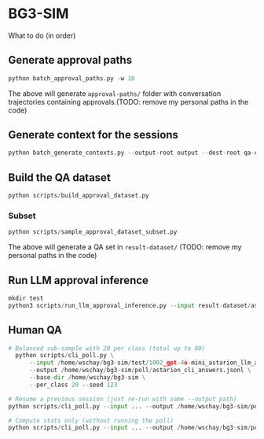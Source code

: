 # BG3-SIM

What to do (in order)

## Generate approval paths
```python
python batch_approval_paths.py -w 10
```
The above will generate `approval-paths/` folder with conversation trajectories containing approvals.(TODO: remove my personal paths in the code)

## Generate context for the sessions
```python
python batch_generate_contexts.py --output-root output --dest-root qa-context-rag --model openai/gpt-5-mini
```

## Build the QA dataset
```python
python scripts/build_approval_dataset.py
```
### Subset
```python
python scripts/sample_approval_dataset_subset.py
```
The above will generate a QA set in `result-dataset/`
(TODO: remove my personal paths in the code)

## Run LLM approval inference
```python
mkdir test
python3 scripts/run_llm_approval_inference.py --input result-dataset/astarion_approval_dataset_subset.json --output test/gpt-4o-mini_astarion_llm_approvals.jsonl --character Astarion --model gpt-4o-mini --sleep 0.1 --metrics_dir test
```

## Human QA
```python
# Balanced sub-sample with 20 per class (total up to 80)
  python scripts/cli_poll.py \
      --input /home/wschay/bg3-sim/test/1002_gpt-4o-mini_astarion_llm_approvals.jsonl \
      --output /home/wschay/bg3-sim/poll/astarion_cli_answers.jsonl \
      --base-dir /home/wschay/bg3-sim \
      --per_class 20 --seed 123

# Resume a previous session (just re-run with same --output path)
python scripts/cli_poll.py --input ... --output /home/wschay/bg3-sim/poll/astarion_cli_answers.jsonl

# Compute stats only (without running the poll)
python scripts/cli_poll.py --input ... --output /home/wschay/bg3-sim/poll/astarion_cli_answers.jsonl --stats-only
```